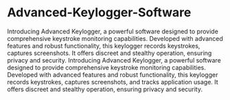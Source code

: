 # Advanced-Keylogger-Software
Introducing Advanced Keylogger, a powerful software designed to provide comprehensive keystroke monitoring capabilities. Developed with advanced features and robust functionality, this keylogger records keystrokes, captures screenshots. It offers discreet and stealthy operation, ensuring privacy and security. 
Introducing Advanced Keylogger, a powerful software designed to provide comprehensive keystroke monitoring capabilities. Developed with advanced features and robust functionality, this keylogger records keystrokes, captures screenshots, and tracks application usage. It offers discreet and stealthy operation, ensuring privacy and security. 
